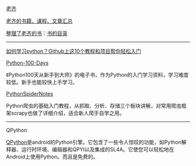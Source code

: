 [老齐](https://github.com/qiwsir)

[老齐的书籍、课程、文章汇总](https://github.com/qiwsir/itdiffer)

[整理了老齐的书](https://github.com/looly/python-basic)：[书的目录](https://github.com/looly/python-basic/blob/master/SUMMARY.md)

<hr>

[如何学习python？Github上这10个教程和项目帮你轻松入门](https://blog.csdn.net/weixin_49892805/article/details/134193061)

[Python-100-Days](https://github.com/jackfrued/Python-100-Days)

《Python100天从新手到大师》的电子书，作为Python的入门学习资料，学习难度较低。新手也能较快上手学习。

[PythonSpiderNotes](https://github.com/lining0806/PythonSpiderNotes)

Python爬虫的基础入门教程，从抓取、分析、存储三个板块讲解，对常用爬虫框架scrapy也做了详细介绍，适合新人爬手自学之用。

<hr>

QPython

[QPython](https://github.com/qpython-android/qpython)是android的Python引擎。它包含了一些令人惊叹的功能，如Python解释器、运行时环境、编辑器和QPYI以及集成的SL4A。它使您可以轻松地在Android上使用Python。而且是免费的。

